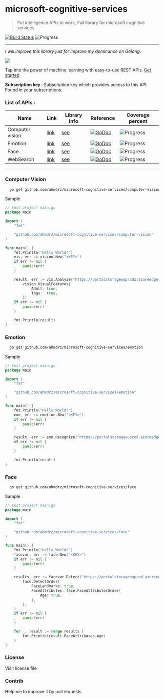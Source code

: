 # microsoft-cognitive-services
> Put intelligence APIs to work, Full library for microsoft cognitive services

[![Build Status](https://travis-ci.org/ahmdrz/microsoft-cognitive-services.svg?branch=master)](https://travis-ci.org/ahmdrz/microsoft-cognitive-services)
![Progress](http://progressed.io/bar/15)

***

*I will improve this library just for improve my dominance on Golang.*

<img src="https://i.imgflip.com/1ag7x6.jpg"/>

Tap into the power of machine learning with easy-to-use REST APIs. [Get started](https://www.microsoft.com/cognitive-services)

**Subscription key** : Subscription key which provides access to this API. Found in your subscriptions.

### List of APIs :
|Name|Link|Library info|Reference|Coverage percent|
|----|----|----|---|---|
|Computer vision|[link](https://www.microsoft.com/cognitive-services/en-us/computer-vision-api)|[see](https://github.com/ahmdrz/microsoft-cognitive-services#computer-vision)|[![GoDoc](https://godoc.org/github.com/ahmdrz/microsoft-cognitive-services/computer-vision?status.svg)](https://godoc.org/github.com/ahmdrz/microsoft-cognitive-services/computer-vision)|![Progress](http://progressed.io/bar/90)|
|Emotion|[link](https://www.microsoft.com/cognitive-services/en-us/emotion-api)|[see](https://github.com/ahmdrz/microsoft-cognitive-services#emotion)|[![GoDoc](https://godoc.org/github.com/ahmdrz/microsoft-cognitive-services/emotion?status.svg)](https://godoc.org/github.com/ahmdrz/microsoft-cognitive-services/emotion) |![Progress](http://progressed.io/bar/60)|
|Face|[link](https://www.microsoft.com/cognitive-services/en-us/face-api)|[see](https://github.com/ahmdrz/microsoft-cognitive-services#face)|[![GoDoc](https://godoc.org/github.com/ahmdrz/microsoft-cognitive-services/face?status.svg)](https://godoc.org/github.com/ahmdrz/microsoft-cognitive-services/face) |![Progress](http://progressed.io/bar/18)|
|WebSearch|[link](https://www.microsoft.com/cognitive-services/en-us/bing-web-search-api)|[see](https://github.com/ahmdrz/microsoft-cognitive-services#websearch)|[![GoDoc](https://godoc.org/github.com/ahmdrz/microsoft-cognitive-services/web-search?status.svg)](https://godoc.org/github.com/ahmdrz/microsoft-cognitive-services/web-search) |![Progress](http://progressed.io/bar/60)|

***

### Computer Vision

```bash
  go get github.com/ahmdrz/microsoft-cognitive-services/computer-vision
```

Sample 

```go
// test project main.go
package main

import (
    "fmt"

    "github.com/ahmdrz/microsoft-cognitive-services/computer-vision"
)

func main() {
    fmt.Println("Hello World!")
    vis, err := vision.New("<KEY>")
    if err != nil {
        panic(err)
    }

    result, err := vis.Analyze("https://portalstoragewuprod2.azureedge.net/vision/Analysis/1.jpg",
        vision.VisualFeatures{
            Adult: true,
            Tags:  true,
        })
    if err != nil {
        panic(err)
    }

    fmt.Println(result)
}
```

### Emotion

```bash
  go get github.com/ahmdrz/microsoft-cognitive-services/emotion
```

Sample 

```go
// test project main.go
package main

import (
    "fmt"

    "github.com/ahmdrz/microsoft-cognitive-services/emotion"
)

func main() {
    fmt.Println("Hello World!")
    emo, err := emotion.New("<KEY>")
    if err != nil {
        panic(err)
    }

    result, err := emo.Recognize("https://portalstoragewuprod.azureedge.net/emotion/recognition1.jpg")
    if err != nil {
        panic(err)
    }

    fmt.Println(result)
}
```

### Face

```bash
  go get github.com/ahmdrz/microsoft-cognitive-services/face
```

Sample 

```go
// test project main.go
package main

import (
    "fmt"

    "github.com/ahmdrz/microsoft-cognitive-services/face"
)

func main() {
  	fmt.Println("Hello World!")
  	facevar, err := face.New("<KEY>")
	if err != nil {
		panic(err)
	}

	results, err := facevar.Detect("https://portalstoragewuprod.azureedge.net/media/Default/Documentation/Face/Images/FaceFindSimilar.QueryFace.jpg",
		face.DetectOrder{
			FaceLandmarks: true,
			FaceAttributes: face.FaceAttributesOrder{
				Age: true,
			},
		},
	)
	if err != nil {
		panic(err)
	}

	for _, result := range results {
		fmt.Println(result.FaceAttributes.Age)
	}
}
```

### License

Visit license file

### Contrib

Help me to improve it by pull requests.
